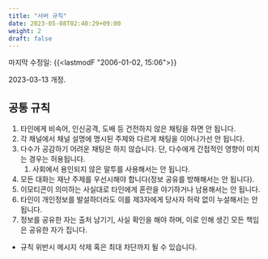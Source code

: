 ```yaml
---
title: "서버 규칙"
date: 2023-05-08T02:40:29+09:00
weight: 2
draft: false
---
```

마지막 수정일: {{<lastmodF "2006-01-02, 15:06">}}

2023-03-13 개정.

## 공통 규칙

1. 타인에게 비속어, 인신공격, 도배 등 건전하지 않은 채팅을 하면 안 됩니다.
2. 각 채널에서 채널 설명에 명시된 주제와 다르게 채팅을 이어나가선 안 됩니다.
3. 다수가 공감하기 어려운 채팅은 하지 않습니다. 단, 다수에게 간접적인 영향이 미치는 경우는 허용됩니다.
    1. 사회에서 용인되지 않은 말투를 사용해서는 안 됩니다.
4. 모든 대화는 재난 주제를 우선시해야 합니다(정보 공유를 방해해서는 안 됩니다).
5. 이모티콘이 의미하는 사실대로 타인에게 혼란을 야기하거나 남용해서는 안 됩니다.
6. 타인이 개인정보를 발설하더라도 이를 제3자에게 당사자 허락 없이 누설해서는 안 됩니다.
7. 정보를 공유한 자는 출처 남기기, 사실 확인을 해야 하며, 이로 인해 생긴 모든 책임은 공유한 자가 집니다.

- 규칙 위반시 메시지 삭제 혹은 최대 차단까지 될 수 있습니다.

